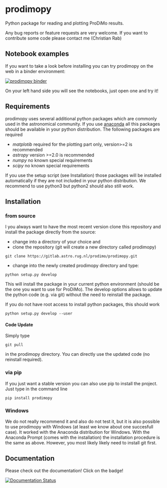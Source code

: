 # prodimopy

Python package for reading and plotting ProDiMo results.

Any bug reports or feature requests are very welcome.
If you want to contribute some code please contact me (Christian Rab)

## Notebook examples
If you want to take a look before installing you can try prodimopy
on the web in a binder environment:

[![prodimopy binder](https://mybinder.org/badge_logo.svg)](https://mybinder.org/v2/git/https%3A%2F%2Fgitlab.astro.rug.nl%2Fprodimo%2Fprodimopy/HEAD?labpath=notebooks)

On your left hand side you will see the notebooks, just open one and try it!

## Requirements
prodimopy uses several additional python packages which are commonly used in the astronomical community. 
If you use [anaconda](https://www.anaconda.com/distribution/) all this packages should be available in your python distribution. 
The following packages are required

* *matplotib* required for the plotting part only, version>=2 is recommended  
* *astropy*     version >=2.0 is recommended
* *numpy*       no known special requirements
* *scipy*       no known special requirements

If you use the setup script (see Installation) those packages will be installed automatically if 
they are not included in your python distribution. We recommend to use python3 but python2 should
also still work.

## Installation

### from source
I you always want to have the most recent version clone this repository and install the package directly from the source:

* change into a directory of your choice and 
* clone the repository (git will create a new directory called prodimopy)

```
git clone https://gitlab.astro.rug.nl/prodimo/prodimopy.git
```    
 
* change into the newly created prodimopy directory and type:

```
python setup.py develop
```

This will install the package in your current python environment (should be the one you want to use for ProDiMo). 
The develop options allows to update the python code (e.g. via git) without the need to reinstall the package.

If you do not have root access to install python packages, this should work

    python setup.py develop --user

#### Code Update

Simply type 

    git pull 

in the prodimopy directory. You can directly use the updated code (no reinstall required).

### via pip
If you just want a stable version you can also use pip to install the project. Just type in the command line 

    pip install prodimopy
    
### Windows
We do not really recommend it and also do not test it, but it is also possible to use prodimopy with Windows (at least we know about one succesfull case). 
It worked with the Anaconda distribution for Windows. With the Anaconda Prompt (comes with the installation) the installation procedure is the
same as above. However, you most likely likely need to install git first.  


## Documentation
Please check out the documentation! Click on the badge!

[![Documentation Status](https://readthedocs.org/projects/prodimopy/badge/?version=latest)](https://prodimopy.readthedocs.io/en/latest/?badge=latest)


